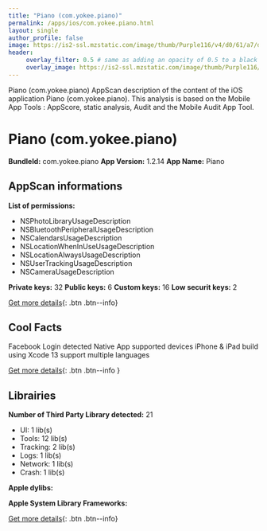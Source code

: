 ```yaml
---
title: "Piano (com.yokee.piano)"
permalink: /apps/ios/com.yokee.piano.html
layout: single
author_profile: false
image: https://is2-ssl.mzstatic.com/image/thumb/Purple116/v4/d0/61/a7/d061a746-2871-0488-159b-3667bff4091b/AppIcon-0-0-1x_U007emarketing-0-0-0-7-0-0-sRGB-0-0-0-GLES2_U002c0-512MB-85-220-0-0.png/512x512bb.jpg
header: 
     overlay_filter: 0.5 # same as adding an opacity of 0.5 to a black background
     overlay_image: https://is2-ssl.mzstatic.com/image/thumb/Purple116/v4/d0/61/a7/d061a746-2871-0488-159b-3667bff4091b/AppIcon-0-0-1x_U007emarketing-0-0-0-7-0-0-sRGB-0-0-0-GLES2_U002c0-512MB-85-220-0-0.png/512x512bb.jpg
---
```

Piano (com.yokee.piano) AppScan description of the content of the iOS application Piano (com.yokee.piano). This analysis is based on the Mobile App Tools : AppScore, static analysis, Audit and the Mobile Audit App Tool.

# Piano (com.yokee.piano)

**BundleId:** com.yokee.piano
**App Version:** 1.2.14
**App Name:** Piano


## AppScan informations 

**List of permissions:** 
- NSPhotoLibraryUsageDescription
- NSBluetoothPeripheralUsageDescription
- NSCalendarsUsageDescription
- NSLocationWhenInUseUsageDescription
- NSLocationAlwaysUsageDescription
- NSUserTrackingUsageDescription
- NSCameraUsageDescription
  
  
**Private keys:** 32
**Public keys:** 6
**Custom keys:** 16
**Low securit keys:** 2
  
[Get more details](/pricing.html){: .btn .btn--info}

## Cool Facts

Facebook Login detected
Native App
supported devices iPhone & iPad
build using Xcode 13
support multiple languages
  
[Get more details](/pricing.html){: .btn .btn--info }

## Librairies 
**Number of Third Party Library detected:** 21
- UI: 1 lib(s)
- Tools: 12 lib(s)
- Tracking: 2 lib(s)
- Logs: 1 lib(s)
- Network: 1 lib(s)
- Crash: 1 lib(s)


**Apple dylibs:**


**Apple System Library Frameworks:**


  
[Get more details](/pricing.html){: .btn .btn--info}

